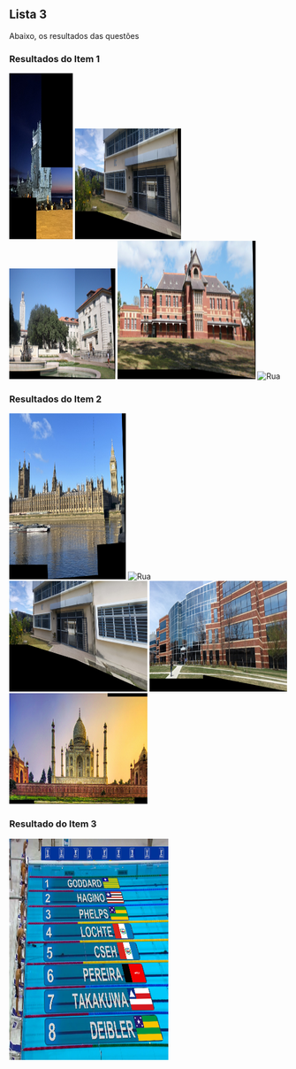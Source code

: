 ## Lista 3
Abaixo, os resultados das questões

### Resultados do Item 1
<div>
  <img src="https://github.com/TaigoI/ComputerVision/blob/main/List3/Item1/results/lisboa.png?raw=true" alt="Lisboa" style="height: 300px; width: 12vw;">
  <img src="https://github.com/TaigoI/ComputerVision/blob/main/List3/Item1/results/ic.png?raw=true" alt="IC" style="height: 200px; width: 20vw;">
  <img src="https://github.com/TaigoI/ComputerVision/blob/main/List3/Item1/results/unicamp.png?raw=true" alt="Unicamp" style="height: 200px; width: 20vw;">
  <img src="https://github.com/TaigoI/ComputerVision/blob/main/List3/Item1/results/predio.png?raw=true" alt="Predio" style="height: 250px; width: 26vw;">
  <img src="https://github.com/TaigoI/ComputerVision/blob/main/List3/Item1/results/rua.png?raw=true" alt="Rua" style="height: 250px; width: 26vw;">
</div>

### Resultados do Item 2
<div>
  <img src="https://github.com/TaigoI/ComputerVision/blob/main/List3/Item2/results/londres.png?raw=true" alt="Londres" style="height: 300px; width: 22vw;">
  <img src="https://github.com/TaigoI/ComputerVision/blob/main/List3/Item2/results/rua.png?raw=true" alt="Rua" style="height: 300px; width: 30vw;">
  <img src="https://github.com/TaigoI/ComputerVision/blob/main/List3/Item2/results/ic.png?raw=true" alt="IC" style="height: 200px; width: 26vw;">
  <img src="https://github.com/TaigoI/ComputerVision/blob/main/List3/Item2/results/predio.png?raw=true" alt="Predio" style="height: 200px; width: 26vw;">
  <img src="https://github.com/TaigoI/ComputerVision/blob/main/List3/Item2/results/taj.png?raw=true" alt="Taj Mahal" style="height: 200px; width: 26vw;">
</div>

### Resultado do Item 3
<div>
  <img src="https://github.com/TaigoI/ComputerVision/blob/main/List3/Item3/result.png?raw=true" alt="Copa do Nordeste" style="height: 400px; width:30vw;">
</div>
